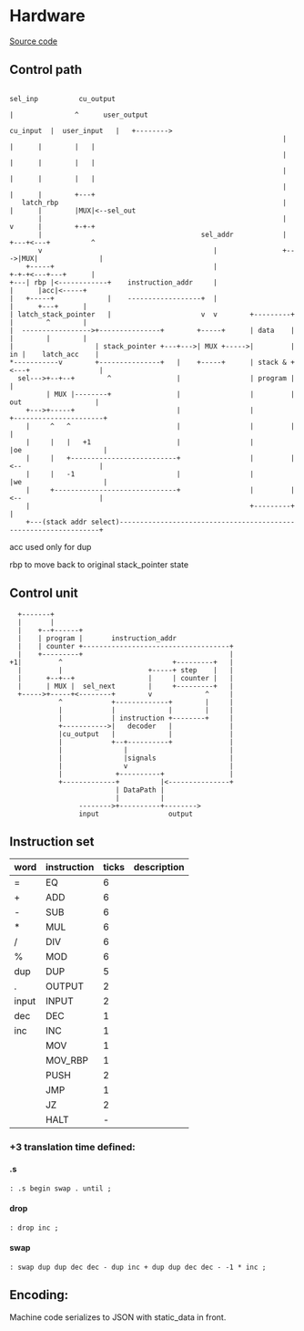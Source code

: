 # Hardware
[Source code](emulator.py)

## Control path
```
                                                                        sel_inp          cu_output         
                                                                          |               ^      user_output
                                                                cu_input  |  user_input   |   +-------->   
                                                                   |      |      |        |   |            
                                                                   |      |      |        |   |            
                                                                   |      |      |        |   |            
                                                                   |      |      |        +---+
   latch_rbp                                                       |      |      |        |MUX|<--sel_out
       |                                                           |      v      |        +-+-+           
       |                                       sel_addr            |    +---+<---+          ^              
       v                                          |                +--->|MUX|               |              
    +-----+                                       |                     +-+-+<---+---+      |              
+---| rbp |<------------+    instruction_addr     |                       |      |acc|<-----+              
|   +-----+             |    ------------------+  |                       |      +---+      |              
| latch_stack_pointer   |                      v  v        +---------+    |        ^        |              
|  ----------------->+---------------+        +-----+      | data    |    |        |        |              
|                    | stack_pointer +---+--->| MUX +----->|         | in |    latch_acc    |              
*-----------v        +---------------+   |    +-----+      | stack & +<---+                 |              
  sel--->+--+--+        ^                |                 | program |                      |              
         | MUX |--------+                |                 |         | out                  |              
    +--->+-----+                         |                 |         +----------------------+     
    |     ^   ^                          |                 |         |                      |              
    |     |   |   +1                     |                 |         |oe                    |              
    |     |   +--------------------------+                 |         |<--                   |               
    |     |   -1                         |                 |         |we                    |              
    |     +------------------------------+                 |         |<--                   |                    
    |                                                      +---------+                      |
    +---(stack addr select)-----------------------------------------------------------------+              
```
acc used only for dup

rbp to move back to original stack_pointer state

## Control unit
```
  +-------+                                            
  |       |                                            
  |    +--+------+                                     
  |    | program |       instruction_addr              
  |    | counter +------------------------------------+
  |    +---------+                                    |
+1|         ^                           +---------+   |
  |         |                     +-----+ step    |   |
  |      +--+--+                  |     | counter |   |
  |      | MUX |  sel_next        |     +---------+   |
  +----->+-----+<--------+        v             ^     |
            ^            +-------------+        |     |
            |            |             |        |     |
            |            | instruction +--------+     |
            +----------->|   decoder   |              |
            |cu_output   |             |              |
            |            +--+----------+              |
            |               |                         |
            |               |signals                  |
            |               v                         |
            |             +----------+                |
            +-------------+          |<---------------+
                          | DataPath |                 
                          |          |                 
                 -------->+----------+-------->        
                 input                 output          
```

## Instruction set

| word     | instruction   | ticks | description |
|----------|---------------|-------|-------------|
| =        | EQ            | 6     |             |
| +        | ADD           | 6     |             |
| -        | SUB           | 6     |             |
| *        | MUL           | 6     |             |
| /        | DIV           | 6     |             |
| %        | MOD           | 6     |             |
| dup      | DUP           | 5     |             |
| .        | OUTPUT        | 2     |             |
| input    | INPUT         | 2     |             |
| dec      | DEC           | 1     |             |
| inc      | INC           | 1     |             |
|          | MOV <addr>    | 1     |             |
|          | MOV_RBP       | 1     |             |
| <number> | PUSH <number> | 2     |             |
|          | JMP           | 1     |             |
|          | JZ            | 2     |             |
|          | HALT          | -     |             |

### +3 translation time defined:
#### .s

`: .s begin swap . until ;`

#### drop

`: drop inc ;`

#### swap

`: swap dup dup dec dec - dup inc + dup dup dec dec - -1 * inc ;`

## Encoding:
Machine code serializes to JSON with static_data in front.

